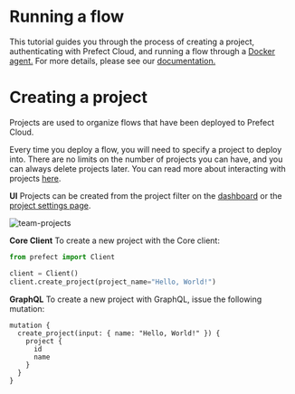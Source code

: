# Running a flow

This tutorial guides you through the process of creating a project, authenticating with Prefect Cloud, and running a flow through a [Docker agent.](https://docs.prefect.io/cloud/agent/docker.html) For more details, please see our [documentation.](https://docs.prefect.io/cloud/)

# Creating a project

Projects are used to organize flows that have been deployed to Prefect Cloud.

Every time you deploy a flow, you will need to specify a project to deploy into. There are no limits on the number of projects you can have, and you can always delete projects later. You can read more about interacting with projects [here](https://docs.prefect.io/cloud/concepts/projects.html).

**UI**
Projects can be created from the project filter on the [dashboard](https://docs.prefect.io/orchestration/ui/dashboard) or the [project settings page](https://docs.prefect.io/orchestration/ui/team-settings.html#projects).

![team-projects](https://user-images.githubusercontent.com/40726391/98752193-8803de00-2376-11eb-9a46-12d69870e9bf.png)

**Core Client**
To create a new project with the Core client:

```py
from prefect import Client

client = Client()
client.create_project(project_name="Hello, World!")
```

**GraphQL**
To create a new project with GraphQL, issue the following mutation:

```gql
mutation {
  create_project(input: { name: "Hello, World!" }) {
    project {
      id
      name
    }
  }
}
```
